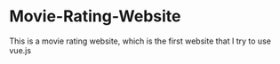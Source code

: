 # Movie-Rating-Website
This is a movie rating website, which is the first website that I try to use vue.js

